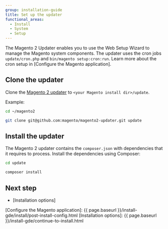```yaml
---
group: installation-guide
title: Set up the updater
functional_areas:
  - Install
  - System
  - Setup
---
```


The Magento 2 Updater enables you to use the Web Setup Wizard to manage the Magento system components.
The updater uses the cron jobs `update/cron.php` and `bin/magento setup:cron:run`.
Learn more about the cron setup in [Configure the Magento application].

## Clone the updater

Clone the [Magento 2 updater] to `<your Magento install dir>/update`.

Example:

```bash
cd ~/magento2
```
```bash
git clone git@github.com:magento/magento2-updater.git update
```

## Install the updater

The Magento 2 updater contains the `composer.json` with dependencies that it requires to process.
Install the dependencies using Composer:

```bash
cd update
```
```bash
composer install
```
    
## Next step

* [Installation options]

<!-- Link definitions -->

[Magento 2 updater]: https://github.com/magento/magento2-updater
[Configure the Magento application]: {{ page.baseurl }}/install-gde/install/post-install-config.html
[Installation options]: {{ page.baseurl }}/install-gde/continue-to-install.html